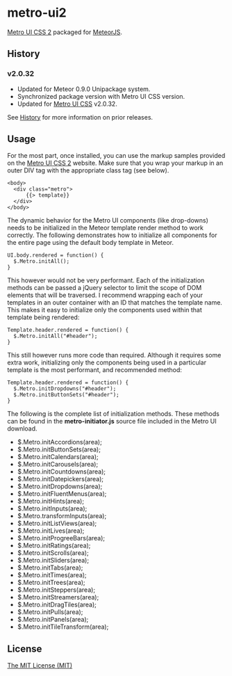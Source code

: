 # metro-ui2

[Metro UI CSS 2](http://metroui.org.ua/) packaged for [MeteorJS](http://meteor.com).

## History

### v2.0.32

* Updated for Meteor 0.9.0 Unipackage system.
* Synchronized package version with Metro UI CSS version.
* Updated for [Metro UI CSS](https://github.com/olton/Metro-UI-CSS) v2.0.32.

See [History](history.md) for more information on prior releases.

## Usage

For the most part, once installed, you can use the markup samples provided
on the [Metro UI CSS 2](http://metroui.org.ua/) website. Make sure that you wrap
your markup in an outer DIV tag with the appropriate class tag (see below).

```
<body>
  <div class="metro">
      {{> template}}
  </div>
</body>
```

The dynamic behavior for the Metro UI components (like drop-downs) needs to be initialized
in the Meteor template render method to work correctly. The following demonstrates how
to initialize all components for the entire page using the default body template in Meteor.

```
UI.body.rendered = function() {
  $.Metro.initAll();
}
```

This however would not be very performant. Each of the initialization methods can 
be passed a jQuery selector to limit the scope of DOM elements that will be traversed. I recommend
wrapping each of your templates in an outer container with an ID that matches the template name. This
makes it easy to initialize only the components used within that template being rendered:

```
Template.header.rendered = function() {
  $.Metro.initAll("#header");
}
```

This still however runs more code than required. Although it requires some extra work, initializing
only the components being used in a particular template is the most performant, and recommended method:

```
Template.header.rendered = function() {
  $.Metro.initDropdowns("#header");
  $.Metro.initButtonSets("#header");
}
```

The following is the complete list of initialization methods. These methods can be found in the **metro-initiator.js**
source file included in the Metro UI download.

- $.Metro.initAccordions(area);
- $.Metro.initButtonSets(area);
- $.Metro.initCalendars(area);
- $.Metro.initCarousels(area);
- $.Metro.initCountdowns(area);
- $.Metro.initDatepickers(area);
- $.Metro.initDropdowns(area);
- $.Metro.initFluentMenus(area);
- $.Metro.initHints(area);
- $.Metro.initInputs(area);
- $.Metro.transformInputs(area);
- $.Metro.initListViews(area);
- $.Metro.initLives(area);
- $.Metro.initProgreeBars(area);
- $.Metro.initRatings(area);
- $.Metro.initScrolls(area);
- $.Metro.initSliders(area);
- $.Metro.initTabs(area);
- $.Metro.initTimes(area);
- $.Metro.initTrees(area);
- $.Metro.initSteppers(area);
- $.Metro.initStreamers(area);
- $.Metro.initDragTiles(area);
- $.Metro.initPulls(area);
- $.Metro.initPanels(area);
- $.Metro.initTileTransform(area);

## License

[The MIT License (MIT)](license.md)
